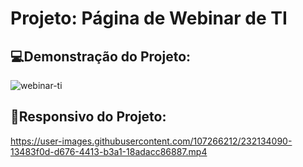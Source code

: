 # Projeto: Página de Webinar de TI

## 💻Demonstração do Projeto:
![webinar-ti](https://user-images.githubusercontent.com/107266212/232133103-877297d7-8853-4d49-98cd-cf173a6353ee.png)

## 📱Responsivo do Projeto:
https://user-images.githubusercontent.com/107266212/232134090-13483f0d-d676-4413-b3a1-18adacc86887.mp4
